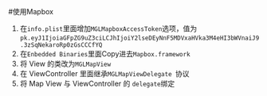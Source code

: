 #使用Mapbox
1. 在`info.plist`里面增加`MGLMapboxAccessToken`选项，值为`pk.eyJ1IjoiaGFpZG9uZ3ciLCJhIjoiY2lseDEyNnF5MDVxaHVka3M4eHI3bWVnaiJ9.3zSqNekaroRp0zGsCCCfYQ`
2. 在`Enbedded Binaries`里面Copy进去`Mapbox.framework`
3. 将 View 的类改为`MGLMapView`
4. 在 ViewController 里面继承`MGLMapViewDelegate `协议
5. 将 Map View 与 ViewController 的 `delegate`绑定


